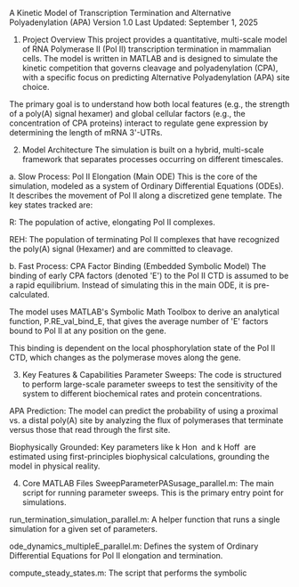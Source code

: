 A Kinetic Model of Transcription Termination and Alternative Polyadenylation (APA)
Version 1.0
Last Updated: September 1, 2025

1. Project Overview
   This project provides a quantitative, multi-scale model of RNA Polymerase II (Pol II) transcription termination in mammalian cells. The model is written in MATLAB and is designed to simulate the kinetic competition that governs cleavage and polyadenylation (CPA), with a specific focus on predicting Alternative Polyadenylation (APA) site choice.

The primary goal is to understand how both local features (e.g., the strength of a poly(A) signal hexamer) and global cellular factors (e.g., the concentration of CPA proteins) interact to regulate gene expression by determining the length of mRNA 3'-UTRs.

2. Model Architecture
   The simulation is built on a hybrid, multi-scale framework that separates processes occurring on different timescales.

a. Slow Process: Pol II Elongation (Main ODE)
This is the core of the simulation, modeled as a system of Ordinary Differential Equations (ODEs). It describes the movement of Pol II along a discretized gene template. The key states tracked are:

R: The population of active, elongating Pol II complexes.

REH: The population of terminating Pol II complexes that have recognized the poly(A) signal (Hexamer) and are committed to cleavage.

b. Fast Process: CPA Factor Binding (Embedded Symbolic Model)
The binding of early CPA factors (denoted 'E') to the Pol II CTD is assumed to be a rapid equilibrium. Instead of simulating this in the main ODE, it is pre-calculated.

The model uses MATLAB's Symbolic Math Toolbox to derive an analytical function, P.RE_val_bind_E, that gives the average number of 'E' factors bound to Pol II at any position on the gene.

This binding is dependent on the local phosphorylation state of the Pol II CTD, which changes as the polymerase moves along the gene.

3. Key Features & Capabilities
   Parameter Sweeps: The code is structured to perform large-scale parameter sweeps to test the sensitivity of the system to different biochemical rates and protein concentrations.

APA Prediction: The model can predict the probability of using a proximal vs. a distal poly(A) site by analyzing the flux of polymerases that terminate versus those that read through the first site.

Biophysically Grounded: Key parameters like k
Hon
​
and k
Hoff
​
are estimated using first-principles biophysical calculations, grounding the model in physical reality.

4. Core MATLAB Files
   SweepParameterPASusage_parallel.m: The main script for running parameter sweeps. This is the primary entry point for simulations.

run_termination_simulation_parallel.m: A helper function that runs a single simulation for a given set of parameters.

ode_dynamics_multipleE_parallel.m: Defines the system of Ordinary Differential Equations for Pol II elongation and termination.

compute_steady_states.m: The script that performs the symbolic
